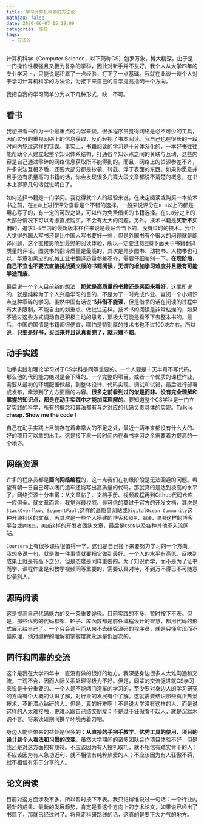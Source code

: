```yaml
---
title: 学习计算机科学的方法论
mathjax: false
date: 2020-06-07 15:19:09
categories: 感悟
tags:
  - 方法论
---
```





计算机科学（Computer Science，以下简称CS）包罗万象，博大精深。由于是一门操作性极强且又极为复杂的学科，因此对新手并不友好。我个人从大学四年的专业学习上，只能说是积累了一点经验，打下了一点基础。我就在此谈一谈个人对于学习计算机科学的方法论，为接下来自己的自学提高指明一个方向。



我把自我的学习简单分为以下几种形式，缺一不可。



## 看书

我想把看书作为一个最重点的内容来谈。很多程序员觉得网络是必不可少的工具，因而过分的重视网络上的信息获取，反而轻视了书本阅读。我自己也在很长的一段时间内犯过这样的错误。事实上，书籍阅读的学习是十分体系化的，一本好书往往能帮助个人建立起整个知识体系结构，打通各个知识点之间的关联与互动，这些内容是自己通过零碎的网络信息获取所不能得到的。而且，网络上的资源参差不齐，许多说法互相矛盾，还要大部分都是抄袭、转载、浮于表面的东西。如果你愿意并且手边有质量高的书籍的话，你会发现很多几篇大段文章都说不清楚的概念，在书本上寥寥几句话就说明白了。



如何选择书籍是一门学问。我觉得就个人的经验来说，在决定阅读或购买一本技术书之前，在`豆瓣`上进行评分查看是个不错的选择。一般来说评分在`8.0`以上的都是用心写了的，有一定的可取之处，可以作为免费借阅的书籍选择。在`9.0`分之上的大部分情况下可以考虑直接购买，不会有太大的问题。另外，技术书籍是**买新不买旧**的，追求`3-5`年内的最新版本往往来说是最贴合当下的，没有过时的技术。我个人觉得外国人写书还是比中国人写书要好一些，但是外国书有个很大的问题就是翻译问题，这个直接影响到最终的阅读体验，所以一定要注意`豆瓣`下面关于书籍翻译质量的评论。图灵书的翻译质量是最高的，其次是异步图书、动物书、人物书也可以，华章和黑皮的机械工业书翻译质量参差不齐，需要仔细鉴别一下。**在现阶段，自己不宜也不要去直接挑战英文版的书籍阅读，无谓的增加学习难度并且极有可能半途而废**。



最后说一个个人目前新的想法：**那就是高质量的书籍还是买回来看好**，这里所说的，就是纯粹为了个人兴趣学习的目的，不是为了一时完成作业、查阅一个小知识点这种零碎的学习。虽然中国有话说**书非借不能读**，但是借书的话在阅读的过程中有太多限制，不能自由的划重点、做批注这样。技术书的阅读是非常枯燥的，如果不通过这些方式调动自己积极主动的思考，那极大可能是看不下去整本书的。最后，中国的国情是书籍都很便宜，哪怕是特别厚的技术书也不过100块左右。所以说，**只要是好书，买回来并且认真看完了，就只赚不赔**。



## 动手实践

动手实践和理论学习对于CS学科是同等重要的。一个人要是十天半月不写代码，那么他的代码能力绝对是会下降的。一个完整的项目，或者一个优质的课程作业，需要从最初的环境配置做起，到整体设计、代码实现、调试和试错，最后进行部署或发布，牵涉到了方方面面的内容。**很多之前看到过的似是而非、没有完全理解和掌握的知识点，都是在动手实践中才能加深理解的**。要知道整个CS学科是一门立足实践的科学，所有的概念和算法都有与之对应的代码负责具体的实现。**Talk is cheap. Show me the code！**



自己在动手实践上目前存在着非常大的不足之处，最近一两年来都没有什么大的、好的项目可以拿的出手。这是接下来一段时间内在看书学习之余需要着力提高的一个地方。



## 网络资源

许多的程序员都是**面向网络编程**的，这一点我们在初级阶段是无法回避的问题。希望有朝一日自己可以闭门造车还能写出高质量的代码，那就真的是达到极高的水平了。网络资源十分丰富：从文章帖子、文档手册、视频教程再到Github代码仓库一应俱全。就文章而言，我觉得最权威、最可信的莫过于官方的开发文档，其次是`StackOverflow`、`SegmentFault`这样的高质量网站或`DigitalOcean Community`这种开源社区的文章，再其次是一些个人搭建的博客和`知乎`、`掘金`、`简书`这样的博客平台或`腾讯云`，`美团`这样的开发者团队文章，最后是`CSDN`以及各种其他不入流网站。



`Coursera`上有很多课程很值得一学，这也是自己接下来要努力学习的一个方向。我想多说一句，就是做一件事情就要把它做到最好。一个人的水平有高低，反映到成果上就是有高下之分，但是态度是同样重要的。为了知识而学，而不是为了证书而学，课程作业是和教学视频同等重要的，需要认真对待，不到万不得已不可随意抄袭别人。



## 源码阅读

这是提高自己代码能力的又一条重要途径。目前实践的不多，暂时按下不表。但是，那些优秀的代码框架、轮子、库函数都是前任编程设计的智慧，都用代码的形式展示给自己了。一个只会调用而从来不去研究源码的程序员，就是只懂实现而不懂原理，他对编程的理解和掌握度就永远是低层次的。



## 同行和同辈的交流

这个是我在大学四年中一直没有做的很好的地方。我深感身边很多人太难沟通和交流，三观不合，因而人际关系处理得极为不好。但是，同辈的交流促进就CS学习来说是十分重要的。一个人是不能闭门造车的学习的，至少要对身边人的学习研究的方向有个大概的认识了解，对行业的发展有个了解。这就需要结识那些真正热爱技术，不断潜心钻研的人。但是，真的好难啊！不是说大学没有这样的人，而是说这样的人太难接触，更难以跟自己结交朋友：不是过于狂傲看不起人，就是沉默木讷不言。将来读研期间换个环境再着力吧。



身边人能给带来的益处是很多的：**从直接的手把手教学、优秀工具的使用、项目的设计到个人看法和习惯的改变**。虽然大学期间的诸多团队合作项目体验不好，但是我还是对这方面抱有期待。不应该因为有人投机取巧，就不相信有踏实肯干的人；不应该因为有人急功近利，就不相信有纯粹热爱的人；不应该因为有人狂傲不羁，就不相信有乐于分享的人。



## 论文阅读

目前对这方面涉及不多，所以暂时按下不表。我只记得谁说过一句话：一个行业内最新的成果、最新的发展趋势，肯定是看这个方向上的学术论文，如果说已经出了书籍了，那就已经过时了。将来走科研路线的话，这真的是要下大力气的地方。
